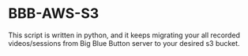 # BBB-AWS-S3
This script is written in python, and it keeps migrating your all recorded videos/sessions from Big Blue Button server to your desired s3 bucket. 
